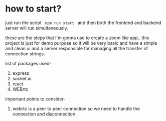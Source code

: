 # how to start?
just run the script <code> npm run start </code> and then both the frontend and backend server will run simultaneously.

these are the steps that I'm gonna use to create a zoom like app.. 
this project is just for demo purpose so it will be very basic and have a simple and clean ui and a server responsible for managing all the transfer of connection strings.


list of packages used-
1. express
2. socket.io
3. react
4. WEBrtc


important points to consider- 
1. webrtc is a peer to peer connection so we need to handle the connection and disconnection
